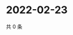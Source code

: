 # 2022-02-23

共 0 条

<!-- BEGIN WEIBO -->
<!-- 最后更新时间 Wed Feb 23 2022 05:13:05 GMT+0800 (China Standard Time) -->

<!-- END WEIBO -->
